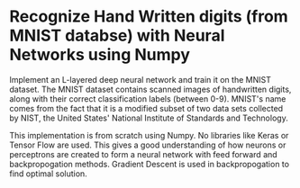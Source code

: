 # Recognize Hand Written digits (from MNIST databse) with Neural Networks using Numpy

Implement an L-layered deep neural network and train it on the MNIST dataset. The MNIST dataset contains scanned images of handwritten digits, along with their correct classification labels (between 0-9). MNIST's name comes from the fact that it is a modified subset of two data sets collected by NIST, the United States' National Institute of Standards and Technology.

This implementation is from scratch using Numpy. No libraries like Keras or Tensor Flow are used. This gives a good understanding of how neurons or perceptrons are created to form a neural network with feed forward and backpropogation methods. Gradient Descent is used in backpropogation to find optimal solution.  
